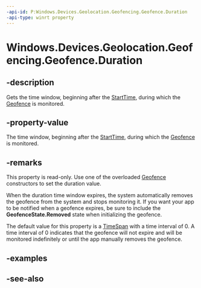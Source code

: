 ----api-id: P:Windows.Devices.Geolocation.Geofencing.Geofence.Duration
-api-type: winrt property
---<!-- Property syntaxpublic Windows.Foundation.TimeSpan Duration { get; }--># Windows.Devices.Geolocation.Geofencing.Geofence.Duration## -descriptionGets the time window, beginning after the [StartTime](geofence_starttime.md), during which the [Geofence](geofence.md) is monitored.## -property-valueThe time window, beginning after the [StartTime](geofence_starttime.md), during which the [Geofence](geofence.md) is monitored.## -remarksThis property is read-only. Use one of the overloaded [Geofence](geofence.md) constructors to set the duration value.When the duration time window expires, the system automatically removes the geofence from the system and stops monitoring it. If you want your app to be notified when a geofence expires, be sure to include the **GeofenceState.Removed** state when initializing the geofence.The default value for this property is a [TimeSpan](../windows.foundation/timespan.md) with a time interval of 0. A time interval of 0 indicates that the geofence will not expire and will be monitored indefinitely or until the app manually removes the geofence.## -examples## -see-also